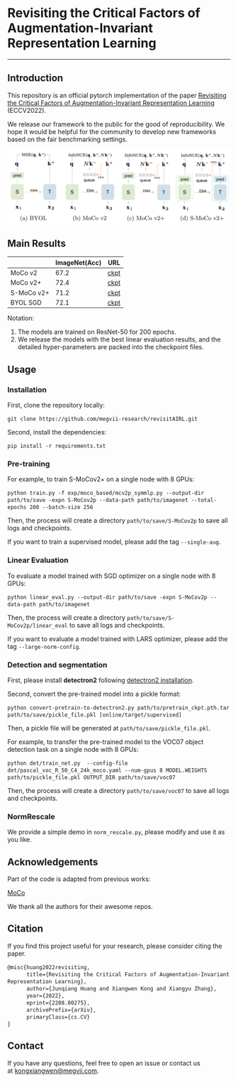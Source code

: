 # Revisiting the Critical Factors of  Augmentation-Invariant Representation Learning
--------
## Introduction
This repository is an official pytorch implementation of the paper [Revisiting the Critical Factors of  Augmentation-Invariant Representation Learning](https://arxiv.org/abs/2208.00275) (ECCV2022).

We release our framework to the public for the good of reproducibility. We hope it would be helpful for the community to develop new frameworks based on the fair benchmarking settings.

![architectures](https://github.com/megvii-research/revisitAIRL/blob/main/figures/arch.png)

## Main Results

|            | ImageNet(Acc) | URL  |
| ---------- | ------------- | ---- |
| MoCo v2    | 67.2          | [ckpt](https://drive.google.com/file/d/1F2_pJ50t6-INPM_OF3CMH10PBp7Jyt0y/view?usp=sharing) |
| MoCo v2+   | 72.4          | [ckpt](https://drive.google.com/file/d/1LDlE-3rSmO1sd1f8XfxQxFOxbO4j7ARG/view?usp=sharing) |
| S-MoCo v2+ | 71.2          | [ckpt](https://drive.google.com/file/d/13DFBKfFuuT61EyzLcRYCtXXjqgdQTfSo/view?usp=sharing) |
| BYOL SGD   | 72.1          | [ckpt](https://drive.google.com/file/d/1-5-O49vsro9YW9WTokSc8CoSrmjKfieB/view?usp=sharing) |


Notation:
1. The models are trained on ResNet-50 for 200 epochs.
2. We release the models with the best linear evaluation results, and the detailed hyper-parameters are packed into the checkpoint files.

## Usage
### Installation
First, clone the repository locally:
```
git clone https://github.com/megvii-research/revisitAIRL.git
```
Second, install the dependencies:
```
pip install -r requirements.txt
```

### Pre-training
For example, to train S-MoCov2+ on a single node with 8 GPUs:
```
python train.py -f exp/moco_based/mcv2p_symmlp.py --output-dir path/to/save -expn S-MoCov2p --data-path path/to/imagenet --total-epochs 200 --batch-size 256
```
Then, the process will create a directory ```path/to/save/S-MoCov2p``` to save all logs and checkpoints.

If you want to train a supervised model, please add the tag ```--single-aug```.

### Linear Evaluation
To evaluate a model trained with SGD optimizer on a single node with 8 GPUs:
```
python linear_eval.py --output-dir path/to/save -expn S-MoCov2p --data-path path/to/imagenet
```
Then, the process will create a directory ```path/to/save/S-MoCov2p/linear_eval``` to save all logs and checkpoints.

If you want to evaluate a model trained with LARS optimizer, please add the tag ```--large-norm-config```.


### Detection and segmentation
First, please install **detectron2** following [detectron2 installation](https://detectron2.readthedocs.io/en/latest/tutorials/install.html).


Second, convert the pre-trained model into a pickle format:
```
python convert-pretrain-to-detectron2.py path/to/pretrain_ckpt.pth.tar path/to/save/pickle_file.pkl [online/target/supervised]	
```
Then, a pickle file will be generated at ```path/to/save/pickle_file.pkl```.

For example, to transfer the pre-trained model to the VOC07 object detection task on a single node with 8 GPUs: 
```
python det/train_net.py  --config-file det/pascal_voc_R_50_C4_24k_moco.yaml --num-gpus 8 MODEL.WEIGHTS path/to/pickle_file.pkl OUTPUT_DIR path/to/save/voc07
```
Then, the process will create a directory ```path/to/save/voc07``` to save all logs and checkpoints.

### NormRescale
We provide a simple demo in ```norm_rescale.py```, please modify and use it as you like.

## Acknowledgements
Part of the code is adapted from previous works:

[MoCo](https://github.com/facebookresearch/moco)

We thank all the authors for their awesome repos.

## Citation
If you find this project useful for your research, please consider citing the paper.
```
@misc{huang2022revisiting,
      title={Revisiting the Critical Factors of Augmentation-Invariant Representation Learning}, 
      author={Junqiang Huang and Xiangwen Kong and Xiangyu Zhang},
      year={2022},
      eprint={2208.00275},
      archivePrefix={arXiv},
      primaryClass={cs.CV}
}
```

## Contact
If you have any questions, feel free to open an issue or contact us at [kongxiangwen@megvii.com](mailto:kongxiangwen@megvii.com).
